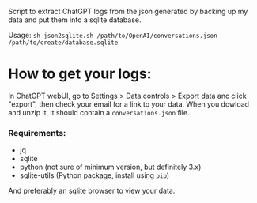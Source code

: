 
Script to extract ChatGPT logs from the json generated by backing up my data and put them into a sqlite database.

Usage: `sh json2sqlite.sh /path/to/OpenAI/conversations.json /path/to/create/database.sqlite`


# How to get your logs:

In ChatGPT webUI, go to Settings > Data controls > Export data anc click "export", then check your email for a link to your data. When you dowload and unzip it, it should contain a `conversations.json` file.


### Requirements:
* jq
* sqlite
* python (not sure of minimum version, but definitely 3.x)
* sqlite-utils (Python package, install using `pip`)

And preferably an sqlite browser to view your data.
